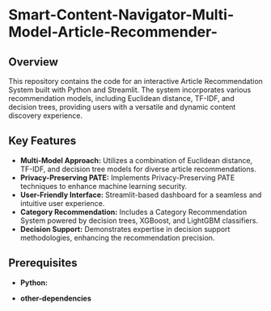 # Smart-Content-Navigator-Multi-Model-Article-Recommender-

## Overview

This repository contains the code for an interactive Article Recommendation System built with Python and Streamlit. The system incorporates various recommendation models, including Euclidean distance, TF-IDF, and decision trees, providing users with a versatile and dynamic content discovery experience.

## Key Features

- **Multi-Model Approach:** Utilizes a combination of Euclidean distance, TF-IDF, and decision tree models for diverse article recommendations.
- **Privacy-Preserving PATE:** Implements Privacy-Preserving PATE techniques to enhance machine learning security.
- **User-Friendly Interface:** Streamlit-based dashboard for a seamless and intuitive user experience.
- **Category Recommendation:** Includes a Category Recommendation System powered by decision trees, XGBoost, and LightGBM classifiers.
- **Decision Support:** Demonstrates expertise in decision support methodologies, enhancing the recommendation precision.

## Prerequisites



- **Python:** 

- **other-dependencies** 
